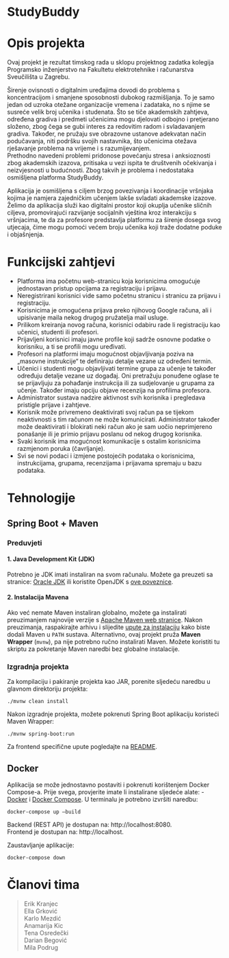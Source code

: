 # StudyBuddy

# Opis projekta

Ovaj projekt je rezultat timskog rada u sklopu projektnog zadatka kolegija Programsko inženjerstvo na Fakultetu elektrotehnike i računarstva Sveučilišta u Zagrebu.

Širenje ovisnosti o digitalnim uređajima dovodi do problema s koncentracijom i smanjene sposobnosti dubokog razmišljanja. To je samo jedan od uzroka otežane organizacije vremena i zadataka, no s njime se susreće velik broj učenika i studenata. Što se tiče akademskih zahtjeva, određena gradiva i predmeti učenicima mogu djelovati odbojno i pretjerano složeno, zbog čega se gubi interes za redovitim radom i svladavanjem gradiva. Također, ne pružaju sve obrazovne ustanove adekvatan način podučavanja, niti podršku svojih nastavnika, što učenicima otežava rješavanje problema na vrijeme i s razumijevanjem.  
Prethodno navedeni problemi pridonose povećanju stresa i anksioznosti zbog akademskih izazova, pritisaka u vezi ispita te društvenih očekivanja i neizvjesnosti u budućnosti. Zbog takvih je problema i nedostataka osmišljena platforma StudyBuddy.

Aplikacija je osmišljena s ciljem brzog povezivanja i koordinacije vršnjaka kojima je namjera zajedničkim učenjem lakše svladati akademske izazove. Želimo da aplikacija služi kao digitalni prostor koji okuplja učenike sličnih ciljeva, promovirajući razvijanje socijalnih vještina kroz interakciju s vršnjacima, te da za profesore predstavlja platformu za širenje dosega svog utjecaja, čime mogu pomoći većem broju učenika koji traže dodatne poduke i objašnjenja.

# Funkcijski zahtjevi

- Platforma ima početnu web-stranicu koja korisnicima omogućuje jednostavan pristup opcijama za registraciju i prijavu.
- Neregistrirani korisnici vide samo početnu stranicu i stranicu za prijavu i registraciju.  
- Korisnicima je omogućena prijava preko njihovog Google računa, ali i upisivanje maila nekog drugog pružatelja mail usluge.   
- Prilikom kreiranja novog računa, korisnici odabiru rade li registraciju kao učenici, studenti ili profesori.  
- Prijavljeni korisnici imaju javne profile koji sadrže osnovne podatke o korisniku, a ti se profili mogu uređivati.   
- Profesori na platformi imaju mogućnost objavljivanja poziva na „masovne instrukcije“ te definiraju detalje vezane uz određeni termin.  
- Učenici i studenti mogu objavljivati termine grupa za učenje te također određuju detalje vezane uz događaj. Oni pretražuju ponuđene oglase te se prijavljuju za pohađanje instrukcija ili za sudjelovanje u grupama za učenje. Također imaju opciju objave recenzija na profilima profesora.  
- Administrator sustava nadzire aktivnost svih korisnika i pregledava pristigle prijave i zahtjeve.   
- Korisnik može privremeno deaktivirati svoj račun pa se tijekom neaktivnosti s tim računom ne može komunicirati. Administrator također može deaktivirati i blokirati neki račun ako je sam uočio neprimjereno ponašanje ili je primio prijavu poslanu od nekog drugog korisnika.  
- Svaki korisnik ima mogućnost komunikacije s ostalim korisnicima razmjenom poruka (čavrljanje).  
- Svi se novi podaci i izmjene postojećih podataka o korisnicima, instrukcijama, grupama, recenzijama i prijavama spremaju u bazu podataka.  


# Tehnologije

## Spring Boot + Maven

### Preduvjeti
#### 1. Java Development Kit (JDK)
Potrebno je JDK imati instaliran na svom računalu. Možete ga preuzeti sa stranice: [Oracle JDK](https://www.oracle.com/java/technologies/javase-jdk11-downloads.html) ili koristite OpenJDK s [ove poveznice](https://jdk.java.net/). 

#### 2. Instalacija Mavena
Ako već nemate Maven instaliran globalno, možete ga instalirati preuzimanjem najnovije verzije s [Apache Maven web stranice](https://maven.apache.org/download.cgi). Nakon preuzimanja, raspakirajte arhivu i slijedite [upute za instalaciju](https://maven.apache.org/install.html) kako biste dodali Maven u `PATH` sustava.
Alternativno, ovaj projekt pruža **Maven Wrapper** (`mvnw`), pa nije potrebno ručno instalirati Maven. 
Možete koristiti tu skriptu za pokretanje Maven naredbi bez globalne instalacije.

### Izgradnja projekta
Za kompilaciju i pakiranje projekta kao JAR, porenite sljedeću naredbu u glavnom direktoriju projekta:
```
./mvnw clean install
```
Nakon izgradnje projekta, možete pokrenuti Spring Boot aplikaciju koristeći Maven Wrapper:
```
./mvnw spring-boot:run
```

Za frontend specifične upute pogledajte na [README](frontend/README.md).

## Docker
Aplikacija se može jednostavno postaviti i pokrenuti korištenjem Docker Compose-a. Prije svega, provjerite imate li instalirane sljedeće alate: - [Docker](https://www.docker.com/get-started) i [Docker Compose](https://docs.docker.com/compose/install/).
U terminalu je potrebno izvršiti naredbu:
```
docker-compose up –build
```
Backend (REST API) je dostupan na: http://localhost:8080.  
Frontend je dostupan na: http://localhost.   

Zaustavljanje aplikacije:  
```
docker-compose down
```



# Članovi tima
> Erik Kranjec  
> Ella Grković  
> Karlo Mezdić  
> Anamarija Kic  
> Tena Osredečki  
> Darian Begović  
> Mila Podrug  
